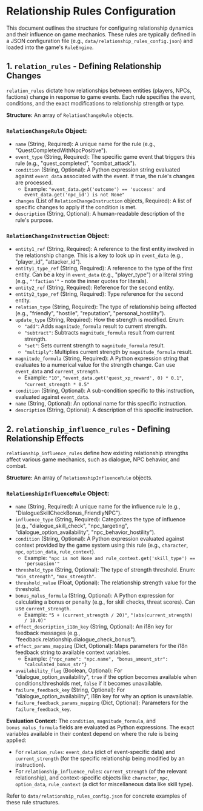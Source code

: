 # Relationship Rules Configuration

This document outlines the structure for configuring relationship dynamics and their influence on game mechanics. These rules are typically defined in a JSON configuration file (e.g., `data/relationship_rules_config.json`) and loaded into the game's `RuleEngine`.

## 1. `relation_rules` - Defining Relationship Changes

`relation_rules` dictate how relationships between entities (players, NPCs, factions) change in response to game events. Each rule specifies the event, conditions, and the exact modifications to relationship strength or type.

**Structure:** An array of `RelationChangeRule` objects.

### `RelationChangeRule` Object:

*   `name` (String, Required): A unique name for the rule (e.g., "QuestCompletedWithNpcPositive").
*   `event_type` (String, Required): The specific game event that triggers this rule (e.g., "quest_completed", "combat_attack").
*   `condition` (String, Optional): A Python expression string evaluated against `event_data` associated with the event. If true, the rule's changes are processed.
    *   Example: `"event_data.get('outcome') == 'success' and event_data.get('npc_id') is not None"`
*   `changes` (List of `RelationChangeInstruction` objects, Required): A list of specific changes to apply if the condition is met.
*   `description` (String, Optional): A human-readable description of the rule's purpose.

### `RelationChangeInstruction` Object:

*   `entity1_ref` (String, Required): A reference to the first entity involved in the relationship change. This is a key to look up in `event_data` (e.g., "player_id", "attacker_id").
*   `entity1_type_ref` (String, Required): A reference to the type of the first entity. Can be a key in `event_data` (e.g., "player_type") or a literal string (e.g., `"'faction'"` - note the inner quotes for literals).
*   `entity2_ref` (String, Required): Reference for the second entity.
*   `entity2_type_ref` (String, Required): Type reference for the second entity.
*   `relation_type` (String, Required): The type of relationship being affected (e.g., "friendly", "hostile", "reputation", "personal_hostility").
*   `update_type` (String, Required): How the strength is modified. Enum:
    *   `"add"`: Adds `magnitude_formula` result to current strength.
    *   `"subtract"`: Subtracts `magnitude_formula` result from current strength.
    *   `"set"`: Sets current strength to `magnitude_formula` result.
    *   `"multiply"`: Multiplies current strength by `magnitude_formula` result.
*   `magnitude_formula` (String, Required): A Python expression string that evaluates to a numerical value for the strength change. Can use `event_data` and `current_strength`.
    *   Example: `"10"`, `"event_data.get('quest_xp_reward', 0) * 0.1"`, `"current_strength * 0.5"`
*   `condition` (String, Optional): A sub-condition specific to this instruction, evaluated against `event_data`.
*   `name` (String, Optional): An optional name for this specific instruction.
*   `description` (String, Optional): A description of this specific instruction.

## 2. `relationship_influence_rules` - Defining Relationship Effects

`relationship_influence_rules` define how existing relationship strengths affect various game mechanics, such as dialogue, NPC behavior, and combat.

**Structure:** An array of `RelationshipInfluenceRule` objects.

### `RelationshipInfluenceRule` Object:

*   `name` (String, Required): A unique name for the influence rule (e.g., "DialogueSkillCheckBonus_FriendlyNPC").
*   `influence_type` (String, Required): Categorizes the type of influence (e.g., "dialogue_skill_check", "npc_targeting", "dialogue_option_availability", "npc_behavior_hostility").
*   `condition` (String, Optional): A Python expression evaluated against context provided by the game system using this rule (e.g., `character`, `npc`, `option_data`, `rule_context`).
    *   Example: `"npc is not None and rule_context.get('skill_type') == 'persuasion'"`
*   `threshold_type` (String, Optional): The type of strength threshold. Enum: `"min_strength"`, `"max_strength"`.
*   `threshold_value` (Float, Optional): The relationship strength value for the threshold.
*   `bonus_malus_formula` (String, Optional): A Python expression for calculating a bonus or penalty (e.g., for skill checks, threat scores). Can use `current_strength`.
    *   Example: `"5 + (current_strength / 20)"`, `"(abs(current_strength) / 10.0)"`
*   `effect_description_i18n_key` (String, Optional): An i18n key for feedback messages (e.g., "feedback.relationship.dialogue_check_bonus").
*   `effect_params_mapping` (Dict, Optional): Maps parameters for the i18n feedback string to available context variables.
    *   Example: `{"npc_name": "npc.name", "bonus_amount_str": "calculated_bonus_str"}`
*   `availability_flag` (Boolean, Optional): For "dialogue_option_availability", `true` if the option becomes available when conditions/thresholds met, `false` if it becomes unavailable.
*   `failure_feedback_key` (String, Optional): For "dialogue_option_availability", i18n key for why an option is unavailable.
*   `failure_feedback_params_mapping` (Dict, Optional): Parameters for the `failure_feedback_key`.

**Evaluation Context:**
The `condition`, `magnitude_formula`, and `bonus_malus_formula` fields are evaluated as Python expressions. The exact variables available in their context depend on where the rule is being applied:
*   For `relation_rules`: `event_data` (dict of event-specific data) and `current_strength` (for the specific relationship being modified by an instruction).
*   For `relationship_influence_rules`: `current_strength` (of the relevant relationship), and context-specific objects like `character`, `npc`, `option_data`, `rule_context` (a dict for miscellaneous data like skill type).

Refer to `data/relationship_rules_config.json` for concrete examples of these rule structures.
